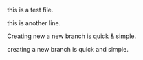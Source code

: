 this is a test file.



this is another line.





Creating new a new branch is quick & simple.

creating a new branch is quick and simple.

